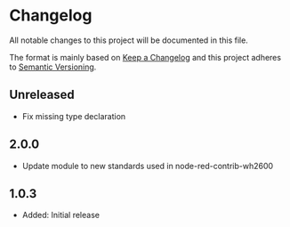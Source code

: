 # Changelog

All notable changes to this project will be documented in this file.

The format is mainly based on [Keep a Changelog](http://keepachangelog.com/)
and this project adheres to [Semantic Versioning](http://semver.org/).

## Unreleased

- Fix missing type declaration

## 2.0.0

- Update module to new standards used in node-red-contrib-wh2600

## 1.0.3

- Added: Initial release

